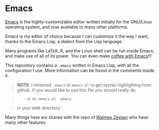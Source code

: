 Emacs
=====

[Emacs][1] is the highly-customizable
editor written initially for the GNU/Linux operating system, and now
available to many other platforms. 

Emacs is my editor of choice because I can customize it the way I want,
thanks to the Emacs Lisp, a dialect from the Lisp language.

Many programs like LaTeX, R, and the Linux shell can be run inside
Emacs, and make use of all of its power. You can even make [coffee with
Emacs](http://www.emacswiki.org/emacs/CoffeeMode)!!!

This repository contains a `.emacs` written in Emacs Lisp, with all the
configuration I use. More information can be found in the comments
inside it.

> **NOTE**: I renamed `.emacs` to `emacs.el` to get syntax highlighting
>  from github. If you would like to use this file you should really do
  
>         ~$ mv emacs.el .emacs
	 
>  in your `HOME` directory.

Many things here are shared with the repo of
[Walmes Zeviani](https://github.com/walmes/emacs) who have many other
features.

[1]: http://www.gnu.org/software/emacs "Emacs"
